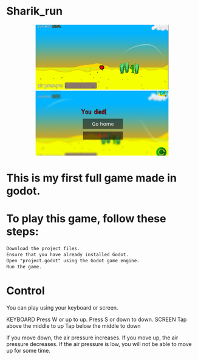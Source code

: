 # Sharik_run
<p align="center">
  <img src="Screenshot_1.jpg" width="350" title="hover text">
  <img src="Screenshot 2.jpg" width="350" alt="accessibility text">
</p>

# This is my first full game made in godot.


# To play this game, follow these steps:

    Download the project files.
    Ensure that you have already installed Godot.
    Open "project.godot" using the Godot game engine.
    Run the game.



# Control
You can play using your keyboard or screen.

  KEYBOARD
    Press W or up to up.
    Press S or down to down.
  SCREEN
    Tap above the middle to up
    Tap below the middle to down

If you move down, the air pressure increases.
If you move up, the air pressure decreases.
If the air pressure is low, you will not be able to move up for some time.  
